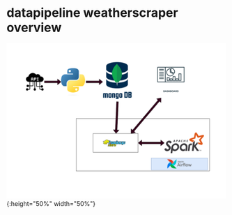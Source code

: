 # datapipeline weatherscraper overview
![](Pictures/overview_pipeline.png?raw=true){:height="50%" width="50%"}
